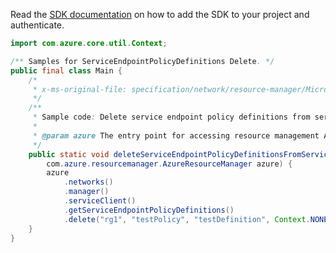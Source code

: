 Read the [SDK documentation](https://github.com/Azure/azure-sdk-for-java/blob/azure-resourcemanager_2.12.0/sdk/resourcemanager/azure-resourcemanager/README.md) on how to add the SDK to your project and authenticate.

```java
import com.azure.core.util.Context;

/** Samples for ServiceEndpointPolicyDefinitions Delete. */
public final class Main {
    /*
     * x-ms-original-file: specification/network/resource-manager/Microsoft.Network/stable/2021-05-01/examples/ServiceEndpointPolicyDefinitionDelete.json
     */
    /**
     * Sample code: Delete service endpoint policy definitions from service endpoint policy.
     *
     * @param azure The entry point for accessing resource management APIs in Azure.
     */
    public static void deleteServiceEndpointPolicyDefinitionsFromServiceEndpointPolicy(
        com.azure.resourcemanager.AzureResourceManager azure) {
        azure
            .networks()
            .manager()
            .serviceClient()
            .getServiceEndpointPolicyDefinitions()
            .delete("rg1", "testPolicy", "testDefinition", Context.NONE);
    }
}
```
